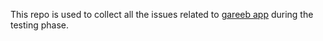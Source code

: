 This repo is used to collect all the issues related to [gareeb app](https://play.google.com/apps/testing/biz.gareeb.marketplace.app) during the testing phase.